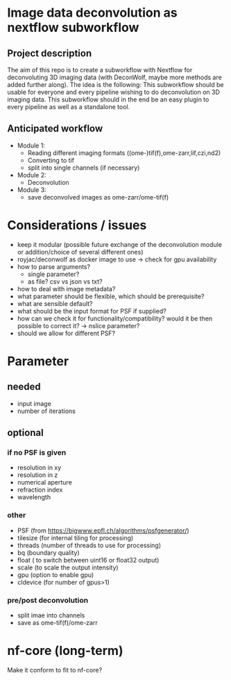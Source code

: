 # Image data deconvolution as nextflow subworkflow

## Project description
The aim of this repo is to create a subworkflow with Nextflow for deconvoluting 3D imaging data (with DeconWolf, maybe more methods are added further along).
The idea is the following:
This subworkflow should be usable for everyone and every pipeline wishing to do deconvolution on 3D imaging data. This subworkflow should in the end be an easy plugin to every pipeline as well as a standalone tool.

## Anticipated workflow
- Module 1:
    - Reading different imaging formats ((ome-)tif(f),ome-zarr,lif,czi,nd2)
    - Converting to tif
    - split into single channels (if necessary)
- Module 2:
    - Deconvolution
- Module 3:
    - save deconvolved images as ome-zarr/ome-tif(f)

# Considerations / issues
- keep it modular (possible future exchange of the deconvolution module or addition/choice of several different ones)
- royjac/deconwolf as docker image to use -> check for gpu availability
- how to parse arguments?
    - single parameter?
    - as file? csv vs json vs txt?
- how to deal with image metadata?
- what parameter should be flexible, which should be prerequisite?
- what are sensible default?
- what should be the input format for PSF if supplied?
- how can we check it for functionality/compatibility? would it be then possible to correct it? -> nslice parameter?
- should we allow for different PSF?


# Parameter
## needed
- input image
- number of iterations

## optional
### if no PSF is given
- resolution in xy
- resolution in z
- numerical aperture
- refraction index
- wavelength

### other
- PSF (from https://bigwww.epfl.ch/algorithms/psfgenerator/)
- tilesize (for internal tiling for processing)
- threads (number of threads to use for processing)
- bq (boundary quality)
- float ( to switch between uint16 or float32 output)
- scale (to scale the output intensity)
- gpu (option to enable gpu)
- cldevice (for number of gpus>1)

### pre/post deconvolution
- split imae into channels
- save as ome-tif(f)/ome-zarr

# nf-core (long-term)
Make it conform to fit to nf-core?